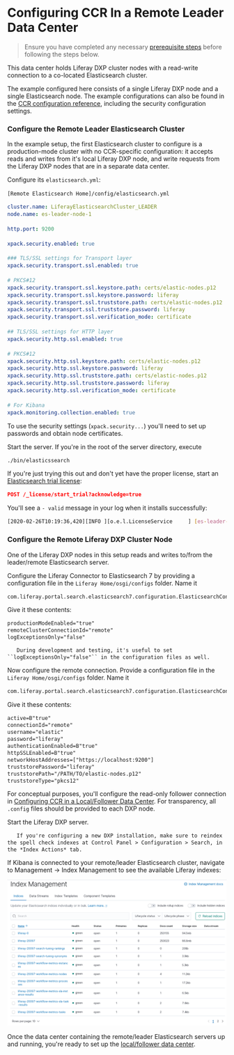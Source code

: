 # Configuring CCR In a Remote Leader Data Center

> Ensure you have completed any necessary [prerequisite steps](./configuring-an-example-ccr-installation-replicating-between-data-centers.md) before following the steps below.

This data center holds Liferay DXP cluster nodes with a read-write connection to a co-located Elasticsearch cluster.

The example configured here consists of a single Liferay DXP node and a single Elasticsearch node. The example configurations can also be found in the [CCR configuration reference](./ccr-basic-use-case-config-reference.md), including the security configuration settings.

### Configure the Remote Leader Elasticsearch Cluster

In the example setup, the first Elasticsearch cluster to configure is a production-mode cluster with no CCR-specific configuration: it accepts reads and writes from it's local Liferay DXP node, and write requests from the Liferay DXP nodes that are in a separate data center.

Configure its `elasticsearch.yml`:

`[Remote Elasticsearch Home]/config/elasticsearch.yml`

```yaml
cluster.name: LiferayElasticsearchCluster_LEADER
node.name: es-leader-node-1

http.port: 9200

xpack.security.enabled: true

### TLS/SSL settings for Transport layer
xpack.security.transport.ssl.enabled: true

# PKCS#12
xpack.security.transport.ssl.keystore.path: certs/elastic-nodes.p12
xpack.security.transport.ssl.keystore.password: liferay
xpack.security.transport.ssl.truststore.path: certs/elastic-nodes.p12
xpack.security.transport.ssl.truststore.password: liferay
xpack.security.transport.ssl.verification_mode: certificate

## TLS/SSL settings for HTTP layer
xpack.security.http.ssl.enabled: true

# PKCS#12
xpack.security.http.ssl.keystore.path: certs/elastic-nodes.p12
xpack.security.http.ssl.keystore.password: liferay
xpack.security.http.ssl.truststore.path: certs/elastic-nodes.p12
xpack.security.http.ssl.truststore.password: liferay
xpack.security.http.ssl.verification_mode: certificate

# For Kibana
xpack.monitoring.collection.enabled: true
```

To use the security settings (`xpack.security...`) you'll need to set up passwords and obtain node certificates.

Start the server. If you're in the root of the server directory, execute

```bash
./bin/elasticssearch
```

If you're just trying this out and don't yet have the proper license, start an [Elasticsearch trial license](https://www.elastic.co/guide/en/elasticsearch/reference/7.x/start-trial.html):

```json
POST /_license/start_trial?acknowledge=true
```

You'll see a `- valid` message in your log when it installs successfully: 

```bash
[2020-02-26T10:19:36,420][INFO ][o.e.l.LicenseService     ] [es-leader-node-1] license [lf263a315-8da3-41f7-8622-lfd7cc14cae29] mode [trial] - valid
```
### Configure the Remote Liferay DXP Cluster Node

One of the Liferay DXP nodes in this setup reads and writes to/from the leader/remote Elasticsearch server.

Configure the Liferay Connector to Elasticsearch 7 by providing a configuration file in the `Liferay Home/osgi/configs` folder. Name it

```bash
com.liferay.portal.search.elasticsearch7.configuration.ElasticsearchConfiguration.config
```

Give it these contents:

```properties
productionModeEnabled="true"
remoteClusterConnectionId="remote"
logExceptionsOnly="false"
```

```tip::
   During development and testing, it's useful to set ``logExceptionsOnly="false"`` in the configuration files as well.
```

Now configure the remote connection. Provide a configuration file in the `Liferay Home/osgi/configs` folder. Name it 

```bash
com.liferay.portal.search.elasticsearch7.configuration.ElasticsearchConnectionConfiguration-remote.config
```

Give it these contents:

```properties
active=B"true"
connectionId="remote"
username="elastic"
password="liferay"
authenticationEnabled=B"true"
httpSSLEnabled=B"true"
networkHostAddresses=["https://localhost:9200"]
truststorePassword="liferay"
truststorePath="/PATH/TO/elastic-nodes.p12"
truststoreType="pkcs12"
```

For conceptual purposes, you'll configure the read-only follower connection in [Configuring CCR in a Local/Follower Data Center](./configuring-ccr-in-a-local-follower-data-center.md). For transparency, all `.config` files should be provided to each DXP node.

Start the Liferay DXP server.

```important::
   If you're configuring a new DXP installation, make sure to reindex the spell check indexes at Control Panel > Configuration > Search, in the *Index Actions* tab.
```

If Kibana is connected to your remote/leader Elasticsearch cluster, navigate to Management &rarr; Index Management to see the available Liferay indexes:

![Inspect the leader indexes in Kibana 7.](./configuring-ccr-in-a-remote-leader-data-center/images/01.png)

Once the data center containing the remote/leader Elasticsearch servers up and running, you're ready to set up the [local/follower data center](./configuring-ccr-in-a-local-follower-data-center.md).
